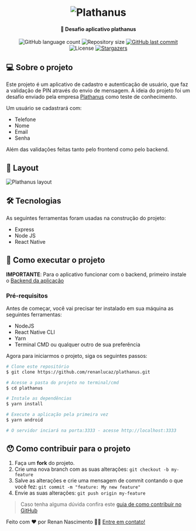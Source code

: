 <h1 align="center">
    <img alt="Plathanus" title="#Plathanus" src="https://plathanus.com.br/img/website/logo.png" />
</h1>

<h4 align="center">
	🚀 Desafio aplicativo plathanus
</h4>

<p align="center">
  <img alt="GitHub language count" src="https://img.shields.io/github/languages/count/renanlucaz/plathanus?color=%2304D361">

  <img alt="Repository size" src="https://img.shields.io/github/repo-size/renanlucaz/plathanus">



  <a href="https://github.com/tgmarinho/nlw1/commits/master">
    <img alt="GitHub last commit" src="https://img.shields.io/github/last-commit/renanlucaz/plathanus">
  </a>

  <img alt="License" src="https://img.shields.io/badge/license-MIT-brightgreen">
   <a href="https://github.com/tgmarinho/nlw1/stargazers">
    <img alt="Stargazers" src="https://img.shields.io/github/stars/renanlucaz/plathanus?style=social">
  </a>
</p>


## 💻 Sobre o projeto

Este projeto é um aplicativo de cadastro e autenticação de usuário, que faz a validação de PIN através do envio de mensagem. A ideia do projeto foi um desafio enviado pela empresa <a href="https://plathanus.com.br/">Plathanus</a> como teste de conhecimento.

Um usuário se cadastrará com:
- Telefone
- Nome
- Email
- Senha

Além das validações feitas tanto pelo frontend como pelo backend.


## 🎨 Layout

<img src="https://i.ibb.co/HKYvTV0/layout.jpg" alt="Plathanus layout" title="Plathanus"/>


## 🛠 Tecnologias

As seguintes ferramentas foram usadas na construção do projeto:

- Express
- Node JS
- React Native


## 🚀 Como executar o projeto

<strong>IMPORTANTE</strong>: Para o aplicativo funcionar com o backend, primeiro instale o <a href="https://github.com/renanlucaz/plathanus">Backend da aplicação</a>

### Pré-requisitos

Antes de começar, você vai precisar ter instalado em sua máquina as seguintes ferramentas:
- NodeJS
- React Native CLI
- Yarn
- Terminal CMD ou qualquer outro de sua preferência

Agora para iniciarmos o projeto, siga os seguintes passos:

```bash
# Clone este repositório
$ git clone https://github.com/renanlucaz/plathanus.git

# Acesse a pasta do projeto no terminal/cmd
$ cd plathanus

# Instale as dependências
$ yarn install

# Execute a aplicação pela primeira vez
$ yarn android

# O servidor inciará na porta:3333 - acesse http://localhost:3333
```


## 😯 Como contribuir para o projeto

1. Faça um **fork** do projeto.
2. Crie uma nova branch com as suas alterações: `git checkout -b my-feature`
3. Salve as alterações e crie uma mensagem de commit contando o que você fez: `git commit -m "feature: My new feature"`
4. Envie as suas alterações: `git push origin my-feature`
> Caso tenha alguma dúvida confira este [guia de como contribuir no GitHub](https://github.com/firstcontributions/first-contributions)



Feito com ❤️ por Renan Nascimento 👋🏽 [Entre em contato!](https://www.linkedin.com/in/renan-nascimento-16a5811a0/)

